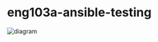 # eng103a-ansible-testing
![diagram](https://cdn.discordapp.com/attachments/958316995156267068/963098096433262612/unknown.png)